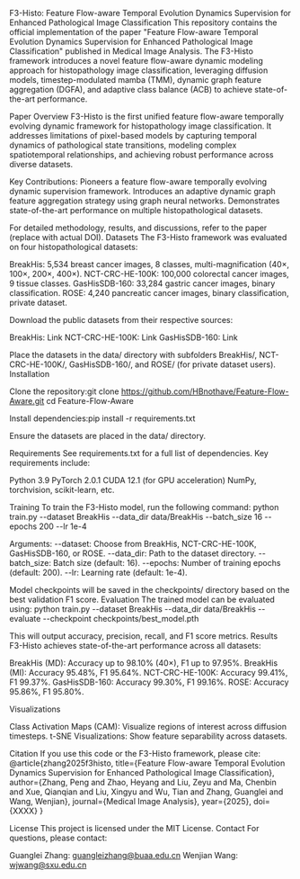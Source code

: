 F3-Histo: Feature Flow-aware Temporal Evolution Dynamics Supervision for Enhanced Pathological Image Classification
This repository contains the official implementation of the paper "Feature Flow-aware Temporal Evolution Dynamics Supervision for Enhanced Pathological Image Classification" published in Medical Image Analysis. The F3-Histo framework introduces a novel feature flow-aware dynamic modeling approach for histopathology image classification, leveraging diffusion models, timestep-modulated mamba (TMM), dynamic graph feature aggregation (DGFA), and adaptive class balance (ACB) to achieve state-of-the-art performance.

Paper Overview
F3-Histo is the first unified feature flow-aware temporally evolving dynamic framework for histopathology image classification. It addresses limitations of pixel-based models by capturing temporal dynamics of pathological state transitions, modeling complex spatiotemporal relationships, and achieving robust performance across diverse datasets.

Key Contributions:
Pioneers a feature flow-aware temporally evolving dynamic supervision framework.
Introduces an adaptive dynamic graph feature aggregation strategy using graph neural networks.
Demonstrates state-of-the-art performance on multiple histopathological datasets.



For detailed methodology, results, and discussions, refer to the paper (replace with actual DOI).
Datasets
The F3-Histo framework was evaluated on four histopathological datasets:

BreakHis: 5,534 breast cancer images, 8 classes, multi-magnification (40×, 100×, 200×, 400×).
NCT-CRC-HE-100K: 100,000 colorectal cancer images, 9 tissue classes.
GasHisSDB-160: 33,284 gastric cancer images, binary classification.
ROSE: 4,240 pancreatic cancer images, binary classification, private dataset.


Download the public datasets from their respective sources:

BreakHis: Link
NCT-CRC-HE-100K: Link
GasHisSDB-160: Link

Place the datasets in the data/ directory with subfolders BreakHis/, NCT-CRC-HE-100K/, GasHisSDB-160/, and ROSE/ (for private dataset users).
Installation

Clone the repository:git clone https://github.com/HBnothave/Feature-Flow-Aware.git
cd Feature-Flow-Aware


Install dependencies:pip install -r requirements.txt


Ensure the datasets are placed in the data/ directory.

Requirements
See requirements.txt for a full list of dependencies. Key requirements include:

Python 3.9
PyTorch 2.0.1
CUDA 12.1 (for GPU acceleration)
NumPy, torchvision, scikit-learn, etc.

Training
To train the F3-Histo model, run the following command:
python train.py --dataset BreakHis --data_dir data/BreakHis --batch_size 16 --epochs 200 --lr 1e-4


Arguments:
--dataset: Choose from BreakHis, NCT-CRC-HE-100K, GasHisSDB-160, or ROSE.
--data_dir: Path to the dataset directory.
--batch_size: Batch size (default: 16).
--epochs: Number of training epochs (default: 200).
--lr: Learning rate (default: 1e-4).



Model checkpoints will be saved in the checkpoints/ directory based on the best validation F1 score.
Evaluation
The trained model can be evaluated using:
python train.py --dataset BreakHis --data_dir data/BreakHis --evaluate --checkpoint checkpoints/best_model.pth

This will output accuracy, precision, recall, and F1 score metrics.
Results
F3-Histo achieves state-of-the-art performance across all datasets:

BreakHis (MD): Accuracy up to 98.10% (40×), F1 up to 97.95%.
BreakHis (MI): Accuracy 95.48%, F1 95.64%.
NCT-CRC-HE-100K: Accuracy 99.41%, F1 99.37%.
GasHisSDB-160: Accuracy 99.30%, F1 99.16%.
ROSE: Accuracy 95.86%, F1 95.80%.


Visualizations

Class Activation Maps (CAM): Visualize regions of interest across diffusion timesteps.
t-SNE Visualizations: Show feature separability across datasets.

Citation
If you use this code or the F3-Histo framework, please cite:
@article{zhang2025f3histo,
  title={Feature Flow-aware Temporal Evolution Dynamics Supervision for Enhanced Pathological Image Classification},
  author={Zhang, Peng and Zhao, Heyang and Liu, Zeyu and Ma, Chenbin and Xue, Qianqian and Liu, Xingyu and Wu, Tian and Zhang, Guanglei and Wang, Wenjian},
  journal={Medical Image Analysis},
  year={2025},
  doi={XXXX}
}

License
This project is licensed under the MIT License.
Contact
For questions, please contact:

Guanglei Zhang: guangleizhang@buaa.edu.cn
Wenjian Wang: wjwang@sxu.edu.cn
